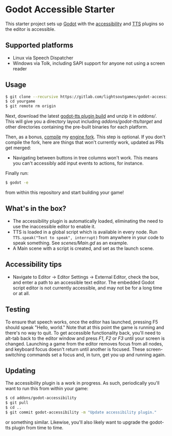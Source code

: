 # Godot Accessible Starter

This starter project sets up [Godot](https://godotengine.org) with the [accessibility](https://gitlab.com/lightsoutgames/godot-accessibility) and [TTS](https://gitlab.com/lightsoutgames/godot-tts) plugins so the editor is accessible.

## Supported platforms

 * Linux via Speech Dispatcher
 * Windows via Tolk, including SAPI support for anyone not using a screen reader

## Usage

```bash
$ git clone --recursive https://gitlab.com/lightsoutgames/godot-accessible-starter yourgame
$ cd yourgame
$ git remote rm origin
```

Next, download the latest [godot-tts plugin build](https://ci.appveyor.com/api/projects/ndarilek/godot-tts/artifacts/godot-tts.zip?job=Image:%20ubuntu) and unzip it in _addons/_. This will give you a directory layout including _addons/godot-tts/target_ and other directories containing the pre-built binaries for each platform.

Then, as a bonus, [compile](https://docs.godotengine.org/en/3.1/development/compiling/) my [engine fork](https://github.com/ndarilek/godot/tree/accessibility). This step is optional. If you don't compile the fork, here are things that won't currently work, updated as PRs get merged:
 * Navigating between buttons in tree columns won't work. This means you can't accessibly add input events to actions, for instance.

Finally run:

```bash
$ godot -e
```

from within this repository and start building your game!

## What's in the box?

 * The accessibility plugin is automatically loaded, eliminating the need to use the inaccessible editor to enable it.
 * TTS is loaded in a global script which is available in every node. Run `TTS.speak("Text to speak", interrupt)` from anywhere in your code to speak something. See _scenes/Main.gd_ as an example.
 * A Main scene with a script is created, and set as the launch scene.

## Accessibility tips

 * Navigate to Editor -> Editor Settings -> External Editor, check the box, and enter a path to an accessible text editor. The embedded Godot script editor is not currently accessible, and may not be for a long time or at all.

## Testing

To ensure that speech works, once the editor has launched, pressing F5 should speak "Hello, world." Note that at this point the game is running and there's no way to quit. To get accessible functionality back, you'll need to alt-tab back to the editor window and press _F1_, _F2_ or _F3_ until your screen is changed. Launching a game from the editor removes focus from all nodes, and keyboard focus doesn't return until another is focused. These screen-switching commands set a focus and, in turn, get you up and running again.

## Updating

The accessibility plugin is a work in progress. As such, periodically you'll want to run this from within your game:

```bash
$ cd addons/godot-accessibility
$ git pull
$ cd ..
$ git commit godot-accessibility -m "Update accessibility plugin."
```

or something similar. Likewise, you'll also likely want to upgrade the godot-tts plugin from time to time.
